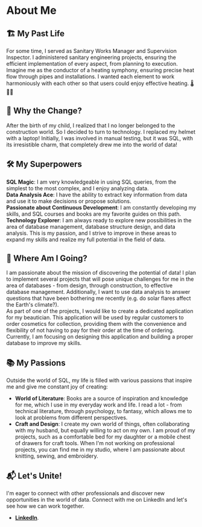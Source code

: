 # About Me

## 🏗️ My Past Life
For some time, I served as Sanitary Works Manager and Supervision Inspector. I administered sanitary engineering projects, ensuring the efficient implementation of every aspect, from planning to execution. Imagine me as the conductor of a heating symphony, ensuring precise heat flow through pipes and installations. I wanted each element to work harmoniously with each other so that users could enjoy effective heating. 🌡️🏢🔥

## 🌟 Why the Change?
After the birth of my child, I realized that I no longer belonged to the construction world. So I decided to turn to technology. I replaced my helmet with a laptop! Initially, I was involved in manual testing, but it was SQL, with its irresistible charm, that completely drew me into the world of data!

## 🛠️ My Superpowers
**SQL Magic**: I am very knowledgeable in using SQL queries, from the simplest to the most complex, and I enjoy analyzing data.  
**Data Analysis Ace**: I have the ability to extract key information from data and use it to make decisions or propose solutions.  
**Passionate about Continuous Development**: I am constantly developing my skills, and SQL courses and books are my favorite guides on this path.  
**Technology Explorer**: I am always ready to explore new possibilities in the area of ​​database management, database structure design, and data analysis. This is my passion, and I strive to improve in these areas to expand my skills and realize my full potential in the field of data.

## 🚀 Where Am I Going?
I am passionate about the mission of discovering the potential of data! I plan to implement several projects that will pose unique challenges for me in the area of ​​databases - from design, through construction, to effective database management. Additionally, I want to use data analysis to answer questions that have been bothering me recently (e.g. do solar flares affect the Earth's climate?).  
As part of one of the projects, I would like to create a dedicated application for my beautician. This application will be used by regular customers to order cosmetics for collection, providing them with the convenience and flexibility of not having to pay for their order at the time of ordering. Currently, I am focusing on designing this application and building a proper database to improve my skills.

## 📚 **My Passions**
Outside the world of SQL, my life is filled with various passions that inspire me and give me constant joy of creating:

- **World of Literature**: Books are a source of inspiration and knowledge for me, which I use in my everyday work and life. I read a lot - from technical literature, through psychology, to fantasy, which allows me to look at problems from different perspectives.
- **Craft and Design**: I create my own world of things, often collaborating with my husband, but equally willing to act on my own. I am proud of my projects, such as a comfortable bed for my daughter or a mobile chest of drawers for craft tools. When I'm not working on professional projects, you can find me in my studio, where I am passionate about knitting, sewing, and embroidery.

## 📬 Let's Unite!
I'm eager to connect with other professionals and discover new opportunities in the world of data. Connect with me on LinkedIn and let's see how we can work together.
- **[LinkedIn](linkedin.com/in/monika-kasperczyk-rosa)**.
